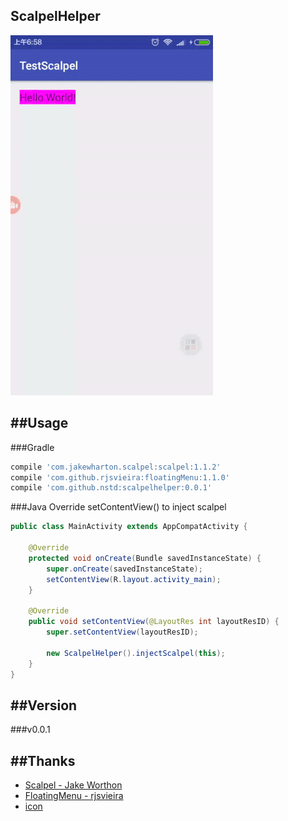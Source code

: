 ScalpelHelper
--------------------

![demo](https://github.com/Nstd/ScalpelHelper/blob/master/screenshots/sample.gif)

##Usage
--------------------

###Gradle
``` gradle
compile 'com.jakewharton.scalpel:scalpel:1.1.2'
compile 'com.github.rjsvieira:floatingMenu:1.1.0'
compile 'com.github.nstd:scalpelhelper:0.0.1'
```

###Java
Override setContentView() to inject scalpel

``` java
public class MainActivity extends AppCompatActivity {

    @Override
    protected void onCreate(Bundle savedInstanceState) {
        super.onCreate(savedInstanceState);
        setContentView(R.layout.activity_main);
    }

    @Override
    public void setContentView(@LayoutRes int layoutResID) {
        super.setContentView(layoutResID);
        
        new ScalpelHelper().injectScalpel(this);
    }
}
```

##Version
--------------------

###v0.0.1

##Thanks
--------------------

* [Scalpel - Jake Worthon](https://github.com/JakeWharton/scalpel)
* [FloatingMenu - rjsvieira](https://github.com/rjsvieira/floatingMenu)
* [icon](http://www.iconfont.cn/collections/detail?spm=a313x.7781069.1998910419.d9df05512&cid=3191)